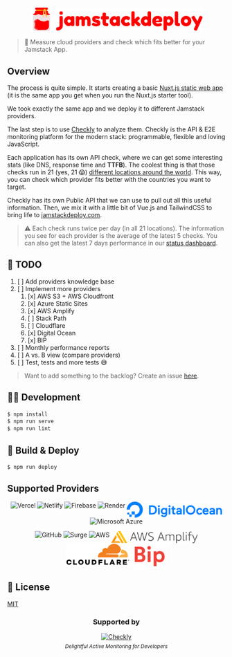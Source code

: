 <p align="center">
  <img width="400px" src="./public/images/logo.svg" alt="Jamstack Deploy" />
</p>

> 🍯 Measure cloud providers and check which fits better for your Jamstack App.

## Overview
The process is quite simple. It starts creating a basic [Nuxt.js static web app](https://github.com/checkly/jamstack-deploy-demo-app) (it is the same app you get when you run the Nuxt.js starter tool).

We took exactly the same app and we deploy it to different Jamstack providers.

The last step is to use [Checkly](https://checklyhq.com) to analyze them. Checkly is the API & E2E monitoring platform for the modern stack: programmable, flexible and loving JavaScript.

Each application has its own API check, where we can get some interesting stats (like DNS, response time and **TTFB**). The coolest thing is that those checks run in 21 (yes, 21 😱) [different locations around the world](https://www.checklyhq.com/docs/monitoring/global-locations/). This way, you can check which provider fits better with the countries you want to target.

Checkly has its own Public API that we can use to pull out all this useful information. Then, we mix it with a little bit of Vue.js and TailwindCSS to bring life to [jamstackdeploy.com](https://jamstackdeploy.com).

> ⚠️ Each check runs twice per day (in all 21 locations). The information you see for each provider is the average of the latest 5 checks. You can also get the latest 7 days performance in our [status dashboard](https://status.jamstackdeploy.com/).

## 📝 TODO
1. [ ] Add providers knowledge base
2. [ ] Implement more providers
   1. [x] AWS S3 + AWS Cloudfront
   2. [x] Azure Static Sites
   3. [x] AWS Amplify
   4. [ ] Stack Path
   5. [ ] Cloudflare
   6. [x] Digital Ocean
   7. [x] BIP
3. [ ] Monthly performance reports
4. [ ] A vs. B view (compare providers)
5. [ ] Test, tests and more tests 😅

> Want to add something to the backlog? Create an issue [here](https://github.com/checkly/jamstack-deploy/issues).

## 🧑‍💻 Development
```bash
$ npm install
$ npm run serve
$ npm run lint
```

## 🚢 Build & Deploy

```bash
$ npm run deploy
```

## Supported Providers
<p align="center">
  <img align="top" width="130px" height="30px" src="./public/images/logos/vercel.svg" alt="Vercel" />
  <img align="top" width="140px" height="38px" src="./public/images/logos/netlify.png" alt="Netlify" />
  <img align="top" width="160px" height="45px" src="./public/images/logos/firebase.png" alt="Firebase" />
  <img align="top" width="160px" height="34px" src="./public/images/logos/render.svg" alt="Render" />
  <img align="top" width="220px" src="./public/images/logos/do.svg" alt="Digital Ocean" />
  <img align="top" width="160px" src="./public/images/logos/azure.svg" alt="Microsoft Azure" />
</p>
<p align="center">
  <img align="top" width="140px" height="57px" src="./public/images/logos/github.png" alt="GitHub" />
  <img align="top" width="64px" height="64px" src="./public/images/logos/surge.svg" alt="Surge" />
  <img align="top" width="80px" src="./public/images/logos/aws.png" alt="AWS" />
  <img align="top" width="200px" src="./public/images/logos/amplify.png" alt="AWS Amplify" />
  <img align="top" width="150px" src="./public/images/logos/cloudflare.svg" alt="Cloudflare" />
  <img align="top" width="80px" src="./public/images/logos/bip.png" alt="Cloudflare" />
</p>



## 📄 License

[MIT](https://github.com/checkly/jamstack-deploy/blob/master/LICENSE)

<h3 align="center">Supported by</h3>
<p align="center">
  <a href="https://checklyhq.com?utm_source=github&utm_medium=sponsor-logo-github&utm_campaign=headless-recorder" target="_blank">
  <img width="200px" src="./public/images/checkly.png" alt="Checkly" />
  </a>
  <br />
  <i><sub>Delightful Active Monitoring for Developers</sub></i>
<p>

